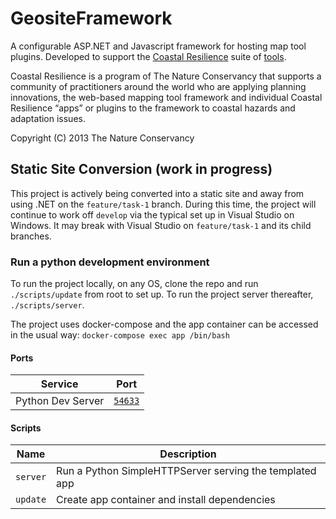 GeositeFramework
================
A configurable ASP.NET and Javascript framework for hosting map tool plugins.  Developed to support the [Coastal Resilience](http://coastalresilience.org/) suite of [tools](http://maps.coastalresilience.org/network/).  

Coastal Resilience is a program of The Nature Conservancy that supports a community of practitioners around the world who are applying planning innovations, the web-based mapping tool framework and individual Coastal Resilience “apps” or plugins to the framework to coastal hazards and adaptation issues. 

Copyright (C) 2013 The Nature Conservancy


## Static Site Conversion (**work in progress**)
This project is actively being converted into a static site and away from using .NET on the `feature/task-1` branch. During this time, the project will continue to work off `develop` via the typical set up in Visual Studio on Windows. It may break with Visual Studio on `feature/task-1` and its child branches.

### Run a python development environment
To run the project locally, on any OS, clone the repo and run `./scripts/update` from root to set up. To run the project server thereafter, `./scripts/server`.

The project uses docker-compose and the app container can be accessed in the usual way:
`docker-compose exec app /bin/bash`

#### Ports

| Service            | Port                              |
| ------------------ | --------------------------------- |
| Python Dev Server  | [`54633`](http://localhost:54633) |

#### Scripts

| Name           | Description                                                   |
| -------------- | ------------------------------------------------------------- |
| `server`       | Run a Python SimpleHTTPServer serving the templated app       |
| `update`       | Create app container and install dependencies                 |